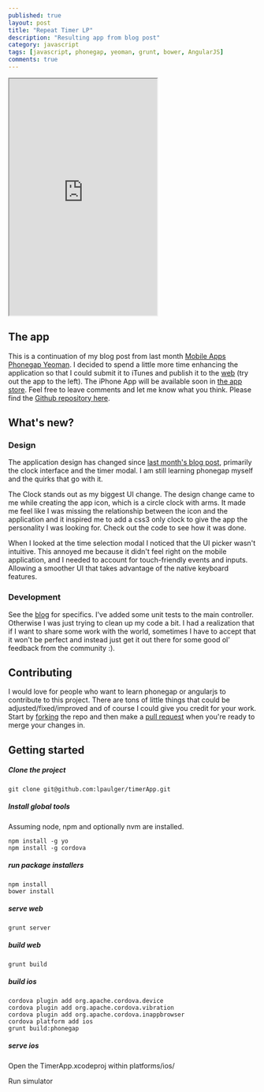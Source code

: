 ```yaml
---
published: true
layout: post
title: "Repeat Timer LP"
description: "Resulting app from blog post"
category: javascript
tags: [javascript, phonegap, yeoman, grunt, bower, AngularJS]
comments: true
---
```


<iframe src="https://lucaspaulger.com/timerApp/#/" height="480px"></iframe>

## The app

This is a continuation of my blog post from last month [Mobile Apps Phonegap Yeoman](/javascript/2013/09/25/Mobile-apps-Phonegap-Yeoman/). I decided to spend a little more time enhancing the application so that I could submit it to iTunes and publish it to the [web](/timerApp/) (try out the app to the left). The iPhone App will be available soon in [the app store](https://itunes.apple.com/us/app/repeat-timer-lp/id730948498?ls=1&mt=8). Feel free to leave comments and let me know what you think. Please find the [Github repository here](https://github.com/lpaulger/timerApp).

## What's new?

### Design

The application design has changed since [last month's blog post](/javascript/2013/09/25/Mobile-apps-Phonegap-Yeoman/), primarily the clock interface and the timer modal.  I am still learning phonegap myself and the quirks that go with it.

The Clock stands out as my biggest UI change. The design change came to me while creating the app icon, which is a circle clock with arms. It made me feel like I was missing the relationship between the icon and the application and it inspired me to add a css3 only clock to give the app the personality I was looking for.  Check out the code to see how it was done.

When I looked at the time selection modal I noticed that the UI picker wasn't intuitive.  This annoyed me because it didn't feel right on the mobile application, and I needed to account for touch-friendly events and inputs. Allowing a smoother UI that takes advantage of the native keyboard features.

### Development

See the [blog](/javascript/2013/09/25/Mobile-apps-Phonegap-Yeoman/) for specifics. I've added some unit tests to the main controller. Otherwise I was just trying to clean up my code a bit. I had a realization that if I want to share some work with the world, sometimes I have to accept that it won't be perfect and instead just get it out there for some good ol' feedback from the community :).

## Contributing

I would love for people who want to learn phonegap or angularjs to contribute to this project.  There are tons of little things that could be adjusted/fixed/improved and of course I could give you credit for your work. Start by [forking](https://github.com/lpaulger/timerApp/fork) the repo and then make a [pull request](https://github.com/lpaulger/timerApp/pulls) when you're ready to merge your changes in.

## Getting started

##### Clone the project

    git clone git@github.com:lpaulger/timerApp.git

##### Install global tools
Assuming node, npm and optionally nvm are installed.

    npm install -g yo
    npm install -g cordova

##### run package installers

    npm install
    bower install

##### serve web

    grunt server

##### build web

    grunt build

##### build ios

    cordova plugin add org.apache.cordova.device
    cordova plugin add org.apache.cordova.vibration
    cordova plugin add org.apache.cordova.inappbrowser
    cordova platform add ios
    grunt build:phonegap    

##### serve ios

Open the TimerApp.xcodeproj within platforms/ios/

Run simulator
